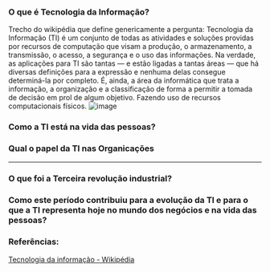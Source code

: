 ### O que é Tecnologia da Informação? 
Trecho do wikipédia que define genericamente a pergunta: 
  Tecnologia da Informação (TI) é um conjunto de todas as atividades e soluções providas por recursos de computação que visam a produção, o armazenamento, a transmissão, o acesso, a segurança e o uso das informações. Na verdade, as aplicações para TI são tantas — e estão ligadas a tantas áreas — que há diversas definições para a expressão e nenhuma delas consegue determiná-la por completo. É, ainda, a área da informática que trata a informação, a organização e a classificação de forma a permitir a tomada de decisão em prol de algum objetivo. Fazendo uso de recursos computacionais físicos.
  ![image](https://raw.githubusercontent.com/ulisseshen/ulisseshen.github.io/main/ti/ti.png)

### Como a TI está na vida das pessoas?

### Qual o papel da TI nas Organicações

----

### O que foi a Terceira revolução industrial?

### Como este período contribuiu para a evolução da TI e para o que a TI representa hoje no mundo dos negócios e na vida das pessoas? 








### Referências:
[Tecnologia da informação - Wikipédia](https://pt.wikipedia.org/wiki/Tecnologia_da_informa%C3%A7%C3%A3o)
